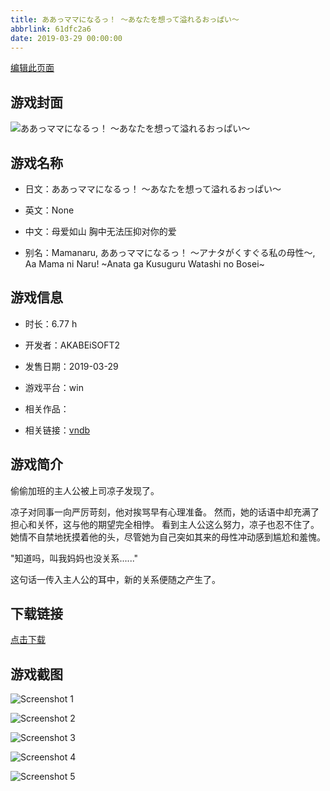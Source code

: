 ```yaml
---
title: ああっママになるっ！ ～あなたを想って溢れるおっぱい～
abbrlink: 61dfc2a6
date: 2019-03-29 00:00:00
---
```

[编辑此页面](https://github.com/ACG-3/ADV3-source/blob/main/source/_posts/games/%E3%81%82%E3%81%82%E3%81%A3%E3%83%9E%E3%83%9E%E3%81%AB%E3%81%AA%E3%82%8B%E3%81%A3%EF%BC%81%20%EF%BD%9E%E3%81%82%E3%81%AA%E3%81%9F%E3%82%92%E6%83%B3%E3%81%A3%E3%81%A6%E6%BA%A2%E3%82%8C%E3%82%8B%E3%81%8A%E3%81%A3%E3%81%B1%E3%81%84%EF%BD%9E.md)

## 游戏封面

![ああっママになるっ！ ～あなたを想って溢れるおっぱい～](https://pan.timero.xyz/d/onedrive/img_lib_001/%E3%81%82%E3%81%82%E3%81%A3%E3%83%9E%E3%83%9E%E3%81%AB%E3%81%AA%E3%82%8B%E3%81%A3%EF%BC%81%20%EF%BD%9E%E3%81%82%E3%81%AA%E3%81%9F%E3%82%92%E6%83%B3%E3%81%A3%E3%81%A6%E6%BA%A2%E3%82%8C%E3%82%8B%E3%81%8A%E3%81%A3%E3%81%B1%E3%81%84%EF%BD%9E_cover.avif)


## 游戏名称

- 日文：ああっママになるっ！ ～あなたを想って溢れるおっぱい～
- 英文：None
- 中文：母爱如山 胸中无法压抑对你的爱

- 别名：Mamanaru, ああっママになるっ！ ～アナタがくすぐる私の母性～, Aa Mama ni Naru! ~Anata ga Kusuguru Watashi no Bosei~


## 游戏信息

- 时长：6.77 h
- 开发者：AKABEiSOFT2
- 发售日期：2019-03-29
- 游戏平台：win
- 相关作品：

- 相关链接：[vndb](https://vndb.org/v24917)


## 游戏简介

偷偷加班的主人公被上司凉子发现了。

凉子对同事一向严厉苛刻，他对挨骂早有心理准备。
然而，她的话语中却充满了担心和关怀，这与他的期望完全相悖。
看到主人公这么努力，凉子也忍不住了。
她情不自禁地抚摸着他的头，尽管她为自己突如其来的母性冲动感到尴尬和羞愧。

"知道吗，叫我妈妈也没关系......"

这句话一传入主人公的耳中，新的关系便随之产生了。




## 下载链接

[点击下载](https://pan.timero.xyz/onedrive/adv_lib_001/%E3%81%82%E3%81%82%E3%81%A3%E3%83%9E%E3%83%9E%E3%81%AB%E3%81%AA%E3%82%8B%E3%81%A3%EF%BC%81%20%EF%BD%9E%E3%81%82%E3%81%AA%E3%81%9F%E3%82%92%E6%83%B3%E3%81%A3%E3%81%A6%E6%BA%A2%E3%82%8C%E3%82%8B%E3%81%8A%E3%81%A3%E3%81%B1%E3%81%84%EF%BD%9E)


## 游戏截图


![Screenshot 1](https://pan.timero.xyz/d/onedrive/img_lib_001/%E3%81%82%E3%81%82%E3%81%A3%E3%83%9E%E3%83%9E%E3%81%AB%E3%81%AA%E3%82%8B%E3%81%A3%EF%BC%81%20%EF%BD%9E%E3%81%82%E3%81%AA%E3%81%9F%E3%82%92%E6%83%B3%E3%81%A3%E3%81%A6%E6%BA%A2%E3%82%8C%E3%82%8B%E3%81%8A%E3%81%A3%E3%81%B1%E3%81%84%EF%BD%9E_Screenshot_1.avif)

![Screenshot 2](https://pan.timero.xyz/d/onedrive/img_lib_001/%E3%81%82%E3%81%82%E3%81%A3%E3%83%9E%E3%83%9E%E3%81%AB%E3%81%AA%E3%82%8B%E3%81%A3%EF%BC%81%20%EF%BD%9E%E3%81%82%E3%81%AA%E3%81%9F%E3%82%92%E6%83%B3%E3%81%A3%E3%81%A6%E6%BA%A2%E3%82%8C%E3%82%8B%E3%81%8A%E3%81%A3%E3%81%B1%E3%81%84%EF%BD%9E_Screenshot_2.avif)

![Screenshot 3](https://pan.timero.xyz/d/onedrive/img_lib_001/%E3%81%82%E3%81%82%E3%81%A3%E3%83%9E%E3%83%9E%E3%81%AB%E3%81%AA%E3%82%8B%E3%81%A3%EF%BC%81%20%EF%BD%9E%E3%81%82%E3%81%AA%E3%81%9F%E3%82%92%E6%83%B3%E3%81%A3%E3%81%A6%E6%BA%A2%E3%82%8C%E3%82%8B%E3%81%8A%E3%81%A3%E3%81%B1%E3%81%84%EF%BD%9E_Screenshot_3.avif)

![Screenshot 4](https://pan.timero.xyz/d/onedrive/img_lib_001/%E3%81%82%E3%81%82%E3%81%A3%E3%83%9E%E3%83%9E%E3%81%AB%E3%81%AA%E3%82%8B%E3%81%A3%EF%BC%81%20%EF%BD%9E%E3%81%82%E3%81%AA%E3%81%9F%E3%82%92%E6%83%B3%E3%81%A3%E3%81%A6%E6%BA%A2%E3%82%8C%E3%82%8B%E3%81%8A%E3%81%A3%E3%81%B1%E3%81%84%EF%BD%9E_Screenshot_4.avif)

![Screenshot 5](https://pan.timero.xyz/d/onedrive/img_lib_001/%E3%81%82%E3%81%82%E3%81%A3%E3%83%9E%E3%83%9E%E3%81%AB%E3%81%AA%E3%82%8B%E3%81%A3%EF%BC%81%20%EF%BD%9E%E3%81%82%E3%81%AA%E3%81%9F%E3%82%92%E6%83%B3%E3%81%A3%E3%81%A6%E6%BA%A2%E3%82%8C%E3%82%8B%E3%81%8A%E3%81%A3%E3%81%B1%E3%81%84%EF%BD%9E_Screenshot_5.avif)

